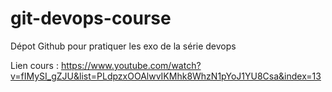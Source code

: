 # git-devops-course
Dépot Github pour pratiquer les exo de la série devops

Lien cours : https://www.youtube.com/watch?v=fIMySI_gZJU&list=PLdpzxOOAlwvIKMhk8WhzN1pYoJ1YU8Csa&index=13
